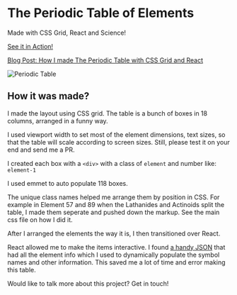# The Periodic Table of Elements

Made with CSS Grid, React and Science!

[See it in Action!](https://tamalweb.github.io/periodic-table/)

[Blog Post: How I made The Periodic Table with CSS Grid and React](https://tamalweb.com/periodic-table-reactjs)

![Periodic Table](https://raw.githubusercontent.com/tamalweb/periodic-table/master/screenshot.png)

## How it was made?

I made the layout using CSS grid. The table is a bunch of boxes in 18 columns, arranged in a funny way.

I used viewport width to set most of the element dimensions, text sizes, so that the table will scale according to screen sizes. Still, please test it on your end and send me a PR.

I created each box with a `<div>` with a class of `element` and number like: `element-1`

I used emmet to auto populate 118 boxes.

The unique class names helped me arrange them by position in CSS. For example in Element 57 and 89 when the Lathanides and Actinoids split the table, I made them seperate and pushed down the markup. See the main css file on how I did it.

After I arranged the elements the way it is, I then transitioned over React.

React allowed me to make the items interactive. I found [a handy JSON](https://github.com/Bowserinator/Periodic-Table-JSON) that had all the element info which I used to dynamically populate the symbol names and other information. This saved me a lot of time and error making this table.

Would like to talk more about this project? Get in touch!

